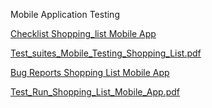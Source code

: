 Mobile Application Testing

[Checklist Shopping_list Mobile App](https://docs.google.com/spreadsheets/d/1AeGK9CEiA3x5Qj73MpNhIbnK1UFQWZkqlpz2LRoG-Y8/edit?usp=sharing)

[Test_suites_Mobile_Testing_Shopping_List.pdf](https://github.com/user-attachments/files/23148012/Test_suites_Mobile_Testing_Shopping_List.pdf)

[Bug Reports Shopping List Mobile App](https://docs.google.com/spreadsheets/d/1k31Wbr-R_bGo-GW64DXM9hjhuQvyd_U6LZgEJrn_R-E/edit?usp=sharing)

[Test_Run_Shopping_List_Mobile_App.pdf](https://github.com/user-attachments/files/23153212/Test_Run_Shopping_List_Mobile_App.pdf)
